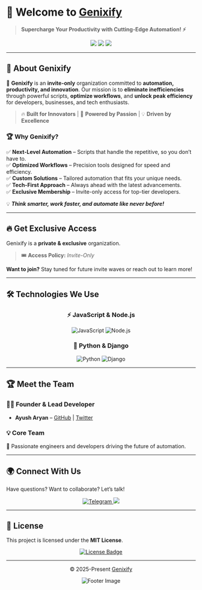 <!-- Genixify - README.md -->  

# 🚀 Welcome to [Genixify](https://github.com/Genixify)  

> **Supercharge Your Productivity with Cutting-Edge Automation! ⚡**  

<div align="center">  
  <img src="https://img.shields.io/badge/🔒Private%20&%20Exclusive-Organization-blue?style=for-the-badge">  
  <img src="https://img.shields.io/github/followers/ayusharyaneth?style=social">  
  <img src="https://img.shields.io/github/stars/Genixify?style=social">  
</div>  

---

## 🌟 About Genixify  

🚀 **Genixify** is an **invite-only** organization committed to **automation, productivity, and innovation**. Our mission is to **eliminate inefficiencies** through powerful scripts, **optimize workflows**, and **unlock peak efficiency** for developers, businesses, and tech enthusiasts.  

> 🔥 **Built for Innovators** | 🚀 **Powered by Passion** | 💡 **Driven by Excellence**  

### 🏆 Why Genixify?  

✅ **Next-Level Automation** – Scripts that handle the repetitive, so you don’t have to.  
✅ **Optimized Workflows** – Precision tools designed for speed and efficiency.  
✅ **Custom Solutions** – Tailored automation that fits your unique needs.  
✅ **Tech-First Approach** – Always ahead with the latest advancements.  
✅ **Exclusive Membership** – Invite-only access for top-tier developers.  

💡 **_Think smarter, work faster, and automate like never before!_**  

---

## 🔥 Get Exclusive Access  

Genixify is a **private & exclusive** organization.  

> 🎟 **Access Policy:** *Invite-Only*  

**Want to join?** Stay tuned for future invite waves or reach out to learn more!  

---

## 🛠 Technologies We Use  

<h3 align="center">⚡ JavaScript & Node.js</h3>    
<p align="center">    
  <img src="https://img.shields.io/badge/JavaScript-F7DF1E?style=for-the-badge&logo=javascript&logoColor=black" alt="JavaScript" />    
  <img src="https://img.shields.io/badge/Node.js-339933?style=for-the-badge&logo=nodedotjs&logoColor=white" alt="Node.js" />    
</p>    

<h3 align="center">🐍 Python & Django</h3>    
<p align="center">    
  <img src="https://img.shields.io/badge/Python-3776AB?style=for-the-badge&logo=python&logoColor=white" alt="Python" />    
  <img src="https://img.shields.io/badge/Django-092D3F?style=for-the-badge&logo=django&logoColor=white" alt="Django" />    
</p>    

---

## 🏆 Meet the Team  

### **👨‍💻 Founder & Lead Developer**  
- **Ayush Aryan** – [GitHub](https://github.com/ayusharyaneth) | [Twitter](https://x.com/ayusharyaneth)  

### **💡 Core Team**  
🚀 Passionate engineers and developers driving the future of automation.  

---

## 🌍 Connect With Us  

Have questions? Want to collaborate? Let’s talk!  

<p align="center">  
  <a href="https://t.me/AyushAryaneth">  
    <img src="https://img.shields.io/badge/Telegram-2CA5E0?style=for-the-badge&logo=telegram&logoColor=white" alt="Telegram" />  
  </a>  
  <a href="https://x.com/ayusharyaneth" target="_blank">  
    <img src="https://img.shields.io/badge/X-000?style=for-the-badge&logo=x" />  
  </a>  
</p>  

---

## 📜 License  

This project is licensed under the **MIT License**.  

<p align="center">  
  <a href="https://github.com/Genixify/.github/blob/main/profile/LICENSE">  
    <img src="https://img.shields.io/static/v1.svg?style=for-the-badge&label=License&message=MIT&logoColor=d9e0ee&colorA=363a4f&colorB=b7bdf8" alt="License Badge">  
  </a>  
</p>  

---

<p align="center">  
    &copy; 2025-Present   
    <a href="https://github.com/Genixify" target="_blank">Genixify</a>  
</p>  

<p align="center">  
    <img src="https://raw.githubusercontent.com/Long18/Long18/refs/heads/dev/assets/footers/cat_on_line.svg?sanitize=true" alt="Footer Image" />  
</p>

